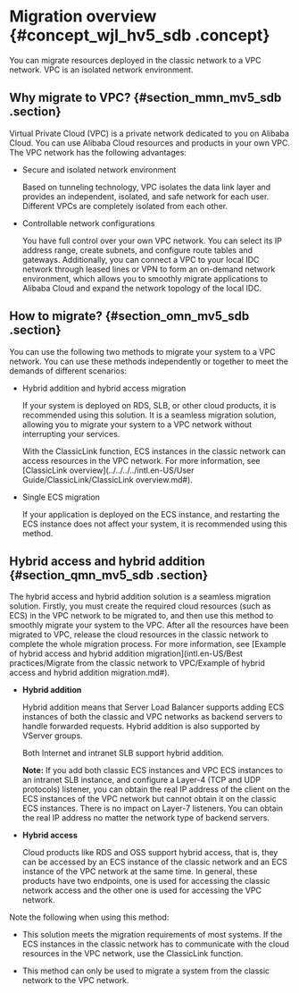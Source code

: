 # Migration overview {#concept_wjl_hv5_sdb .concept}

You can migrate resources deployed in the classic network to a VPC network. VPC is an isolated network environment.

## Why migrate to VPC? {#section_mmn_mv5_sdb .section}

Virtual Private Cloud \(VPC\) is a private network dedicated to you on Alibaba Cloud. You can use Alibaba Cloud resources and products in your own VPC. The VPC network has the following advantages:

-   Secure and isolated network environment

    Based on tunneling technology, VPC isolates the data link layer and provides an independent, isolated, and safe network for each user. Different VPCs are completely isolated from each other.

-   Controllable network configurations

    You have full control over your own VPC network. You can select its IP address range, create subnets, and configure route tables and gateways. Additionally, you can connect a VPC to your local IDC network through leased lines or VPN to form an on-demand network environment, which allows you to smoothly migrate applications to Alibaba Cloud and expand the network topology of the local IDC.


## How to migrate? {#section_omn_mv5_sdb .section}

You can use the following two methods to migrate your system to a VPC network. You can use these methods independently or together to meet the demands of different scenarios:

-   Hybrid addition and hybrid access migration

    If your system is deployed on RDS, SLB, or other cloud products, it is recommended using this solution. It is a seamless migration solution, allowing you to migrate your system to a VPC network without interrupting your services.

    With the ClassicLink function, ECS instances in the classic network can access resources in the VPC network. For more information, see [ClassicLink overview](../../../../intl.en-US/User Guide/ClassicLink/ClassicLink overview.md#).

-   Single ECS migration

    If your application is deployed on the ECS instance, and restarting the ECS instance does not affect your system, it is recommended using this method.


## Hybrid access and hybrid addition {#section_qmn_mv5_sdb .section}

The hybrid access and hybrid addition solution is a seamless migration solution. Firstly, you must create the required cloud resources \(such as ECS\) in the VPC network to be migrated to, and then use this method to smoothly migrate your system to the VPC. After all the resources have been migrated to VPC, release the cloud resources in the classic network to complete the whole migration process. For more information, see [Example of hybrid access and hybrid addition migration](intl.en-US/Best practices/Migrate from the classic network to VPC/Example of hybrid access and hybrid addition migration.md#).

-   **Hybrid addition**

    Hybrid addition means that Server Load Balancer supports adding ECS instances of both the classic and VPC networks as backend servers to handle forwarded requests. Hybrid addition is also supported by VServer groups.

    Both Internet and intranet SLB support hybrid addition.

    **Note:** If you add both classic ECS instances and VPC ECS instances to an intranet SLB instance, and configure a Layer-4 \(TCP and UDP protocols\) listener, you can obtain the real IP address of the client on the ECS instances of the VPC network but cannot obtain it on the classic ECS instances. There is no impact on Layer-7 listeners. You can obtain the real IP address no matter the network type of backend servers.

-   **Hybrid access**

    Cloud products like RDS and OSS support hybrid access, that is, they can be accessed by an ECS instance of the classic network and an ECS instance of the VPC network at the same time. In general, these products have two endpoints, one is used for accessing the classic network access and the other one is used for accessing the VPC network.


Note the following when using this method:

-   This solution meets the migration requirements of most systems. If the ECS instances in the classic network has to communicate with the cloud resources in the VPC network, use the ClassicLink function.

-   This method can only be used to migrate a system from the classic network to the VPC network.


